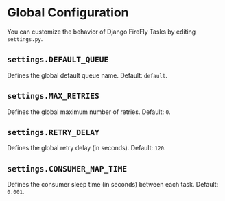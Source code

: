 
# Global Configuration

You can customize the behavior of Django FireFly Tasks by editing `settings.py`.

## `settings.DEFAULT_QUEUE`
Defines the global default queue name. Default: `default`.

## `settings.MAX_RETRIES`
Defines the global maximum number of retries. Default: `0`.

## `settings.RETRY_DELAY`
Defines the global retry delay (in seconds). Default: `120`.

## `settings.CONSUMER_NAP_TIME`
Defines the consumer sleep time (in seconds) between each task. Default: `0.001`.